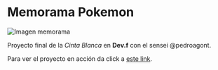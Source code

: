 # Memorama Pokemon
![Imagen memorama](https://i.ibb.co/R9V85Gm/memoramapoke.png)

Proyecto final de la *Cinta Blanca* en **Dev.f** con el sensei @pedroagont.

Para ver el proyecto en acción da click a [este link](https://norbjz.github.io/memorama-pokemon/).


